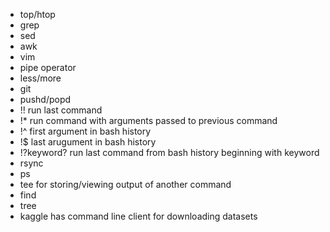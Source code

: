   * top/htop
  * grep
  * sed
  * awk
  * vim
  * pipe operator
  * less/more
  * git
  * pushd/popd
  * !! run last command
  * !* run command with arguments passed to previous command
  * !^ first argument in bash history
  * !$ last arugument in bash history
  * !?keyword? run last command from bash history beginning with keyword
  * rsync
  * ps
  * tee for storing/viewing output of another command
  * find
  * tree
  * kaggle has command line client for downloading datasets
